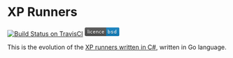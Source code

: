 XP Runners
==========
[![Build Status on TravisCI](https://secure.travis-ci.org/xp-runners/evolution.svg)](http://travis-ci.org/xp-runners/evolution)
[![BSD License](https://raw.githubusercontent.com/xp-framework/web/master/static/licence-bsd.png)](https://github.com/xp-runners/evolution/blob/master/LICENSE.md)


This is the evolution of the [XP runners written in C#](https://github.com/xp-runners/reference), written in Go language.

